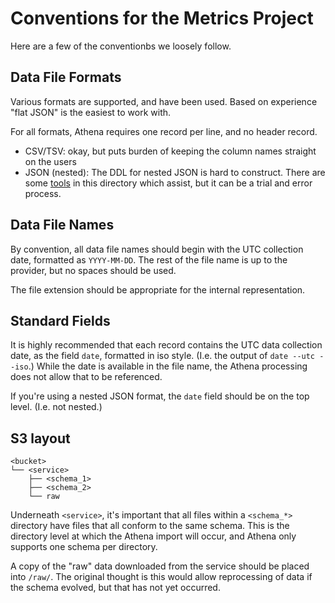 # Conventions for the Metrics Project

Here are a few of the conventionbs we loosely follow.

## Data File Formats

Various formats are supported, and have been used. Based on experience "flat JSON" is the easiest to work with.

For all formats, Athena requires one record per line, and no header record.
- CSV/TSV: okay, but puts burden of keeping the column names straight on the users
- JSON (nested): The DDL for nested JSON is hard to construct. 
There are some [tools](README.md) in this directory which assist, but it can be a trial and error process.

## Data File Names

By convention, all data file names should begin with the UTC collection date, formatted as `YYYY-MM-DD`. 
The rest of the file name is up to the provider, but no spaces should be used.

The file extension should be appropriate for the internal representation.

## Standard Fields

It is highly recommended that each record contains the UTC data collection date, as the field `date`, formatted in iso style. 
(I.e. the output of `date --utc --iso`.) While the date is available in the file name, 
the Athena processing does not allow that to be referenced.

If you're using a nested JSON format, the `date` field should be on the top level. (I.e. not nested.)

## S3 layout

```code
<bucket>
└── <service>
    ├── <schema_1>
    ├── <schema_2>
    └── raw
```
Underneath `<service>`, it's important that all files within a `<schema_*>` directory have files that all conform to the same schema. This is the directory level at which the Athena import will occur, and Athena only supports one schema per directory.

A copy of the "raw" data downloaded from the service should be placed into `/raw/`. The original thought is this would allow reprocessing of data if the schema evolved, but that has not yet occurred.

